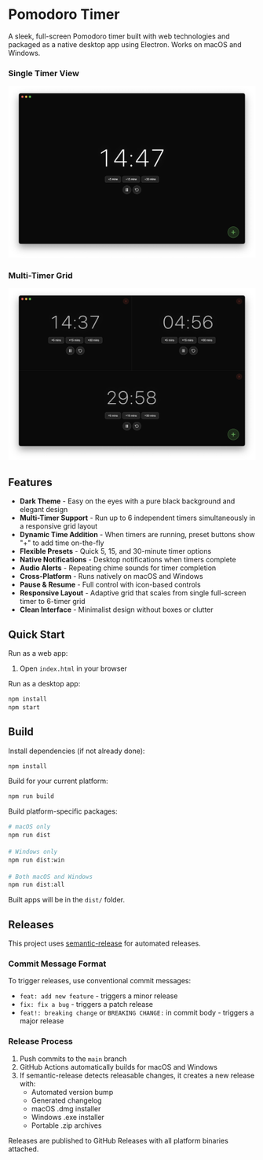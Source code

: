 # Pomodoro Timer

A sleek, full-screen Pomodoro timer built with web technologies and packaged as a native desktop app using Electron. Works on macOS and Windows.

### Single Timer View
![Single Timer](docs/images/screenshot1.png)

### Multi-Timer Grid
![Multi-Timer Grid](docs/images/screenshot2.png)

## Features

- **Dark Theme** - Easy on the eyes with a pure black background and elegant design
- **Multi-Timer Support** - Run up to 6 independent timers simultaneously in a responsive grid layout
- **Dynamic Time Addition** - When timers are running, preset buttons show "+" to add time on-the-fly
- **Flexible Presets** - Quick 5, 15, and 30-minute timer options
- **Native Notifications** - Desktop notifications when timers complete
- **Audio Alerts** - Repeating chime sounds for timer completion
- **Cross-Platform** - Runs natively on macOS and Windows
- **Pause & Resume** - Full control with icon-based controls
- **Responsive Layout** - Adaptive grid that scales from single full-screen timer to 6-timer grid
- **Clean Interface** - Minimalist design without boxes or clutter

## Quick Start

Run as a web app:
1. Open `index.html` in your browser

Run as a desktop app:

```bash
npm install
npm start
```

## Build

Install dependencies (if not already done):
```bash
npm install
```

Build for your current platform:
```bash
npm run build
```

Build platform-specific packages:
```bash
# macOS only
npm run dist

# Windows only  
npm run dist:win

# Both macOS and Windows
npm run dist:all
```

Built apps will be in the `dist/` folder.

## Releases

This project uses [semantic-release](https://github.com/semantic-release/semantic-release) for automated releases. 

### Commit Message Format

To trigger releases, use conventional commit messages:

- `feat: add new feature` - triggers a minor release
- `fix: fix a bug` - triggers a patch release  
- `feat!: breaking change` or `BREAKING CHANGE:` in commit body - triggers a major release

### Release Process

1. Push commits to the `main` branch
2. GitHub Actions automatically builds for macOS and Windows
3. If semantic-release detects releasable changes, it creates a new release with:
   - Automated version bump
   - Generated changelog
   - macOS .dmg installer
   - Windows .exe installer
   - Portable .zip archives

Releases are published to GitHub Releases with all platform binaries attached.
